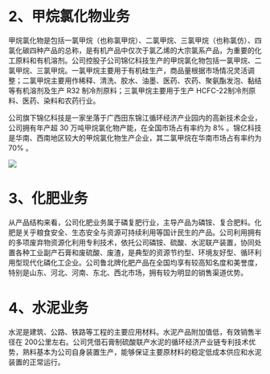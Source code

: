# 2、甲烷氯化物业务  

甲烷氯化物是包括一氯甲烷（也称氯甲烷）、二氯甲烷、三氯甲烷（也称氯仿）、四氯化碳四种产品的总称，是有机产品中仅次于氯乙烯的大宗氯系产品，为重要的化工原料和有机溶剂。公司控股子公司锦亿科技生产的甲烷氯化物包括一氯甲烷、二氯甲烷、三氯甲烷。一氯甲烷主要用于有机硅生产，商品量根据市场情况灵活调整；二氯甲烷主要用作稀释、清洗、胶水、油墨、医药、农药、聚氨酯发泡、黏结等有机溶剂及生产 R32 制冷剂原料；三氯甲烷主要用于生产 HCFC-22制冷剂原料、医药、染料和农药行业。  

公司旗下锦亿科技是一家坐落于广西田东锦江循环经济产业园内的高新技术企业，公司拥有年产超 30 万吨甲烷氯化物产能，在全国市场占有率约为 $8 \%$ 。锦亿科技是华南、西南地区较大的甲烷氯化物生产企业，其二氯甲烷在华南市场占有率约为 $70 \%$ 。  

![](tmp02ztgyin/2ecf5d8ff4ebdd8edac63040359b4b81294dd2d4f3e80352879acd7569873e8f.jpg)  

# 3、化肥业务  

从产品结构来看，公司化肥业务属于磷复肥行业，主导产品为磷铵、复合肥料。化肥是关乎粮食安全、生态安全与资源可持续利用等国计民生的产品。公司利用拥有的多项废弃物资源化利用专利技术，依托公司磷铵、硫酸、水泥联产装置，协同处置各种工业副产石膏和废硫酸、废渣，是典型的资源节约型、环境友好型、循环利用型现代化磷化工企业。公司鲁北牌化肥产品在全国均享有较高知名度和美誉度，特别是山东、河北、河南、东北、西北市场，拥有较为明显的销售渠道优势。  

# 4、水泥业务  

水泥是建筑、公路、铁路等工程的主要应用材料。水泥产品附加值低，有效销售半径在 200公里左右。公司凭借石膏制硫酸联产水泥的循环经济产业链专利技术优势，熟料基本为公司自身装置生产，能够保证主要原材料的稳定低成本供应和水泥装置的正常运行。  